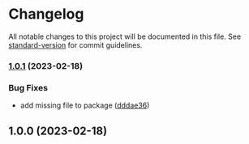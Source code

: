 # Changelog

All notable changes to this project will be documented in this file. See [standard-version](https://github.com/conventional-changelog/standard-version) for commit guidelines.

### [1.0.1](https://github.com/OperationMonkey/common-core-js/compare/vite-jest-config-core/v1.0.0...vite-jest-config-core/v1.0.1) (2023-02-18)


### Bug Fixes

* add missing file to package ([dddae36](https://github.com/OperationMonkey/common-core-js/commit/dddae36d07aeecff41eb49a3201c8827f363f905))

## 1.0.0 (2023-02-18)

